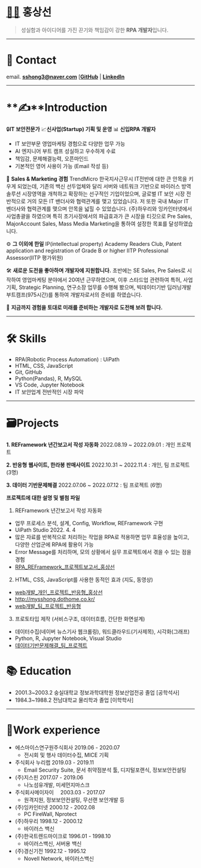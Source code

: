 # [🧑‍💻](https://www.emojiall.com/ko/emoji/🧑‍💻) 홍상선

> 성실함과 아이디어를 가진 끈기와 책임감이 강한 **RPA 개발자**입니다.

------

# 📧 Contact

email. **[sshong3@naver.com](mailto:sshong3@naver.com)**
[**[GitHub](https://github.com/SangsunHong)**   |   **[LinkedIn](https://www.linkedin.com/in/sangsun-hong-26880b251/)**

------

# **✍**Introduction

🔒**IT 보안전문가**  📈**신사업(Startup) 기획 및 운영**  📊 **신입RPA 개발자**

- IT 보안부문 영업마케팅 경험으로 다양한 업무 가능
- AI 엔지니어 부트 캠프 성실하고 우수하게 수료
- 책임감, 문제해결능력, 오픈마인드
- 기본적인 영어 사용이 가능 (Email 작성 등)

🔗 **Sales & Marketing 경험**
TrendMicro 한국지사근무시 IT전반에 대한 큰 안목을 키우게 되었는데, 기존의 백신 선두업체와 달리 서버와 네트워크 기반으로 바이러스 방역솔루션 시장영역을 개척하고 확장하는 선구적인 기업이었으며, 글로벌 IT 보안 시장 전반적으로 거의 모든 IT 밴더사와 협력관계를 맺고 있었습니다. 저 또한 국내 Major IT 벤더사와 협력관계를 맺으며 안목을 넓힐 수 있었습니다. (주)하우리와 잉카인터넷에서 사업총괄을 하였으며 특히 초기사장에서의 파급효과가 큰 시장을 티깃으로  Pre Sales, MajorAccount Sales, Mass Media Marketing을 통하여 설정한 목표를 달성하였습니다.

⚙ **그 이외에 한일** 
IP(intellectual property) Academy Readers Club, Patent application and registration of Grade B or higher
IITP Professional Assessor(IITP 평가위원)

🛠️ **새로운 도전을 좋아하며 개발자에 지원합니다.** 
초반에는  SE Sales, Pre Sales로 시작하여 영업마케팅 분야에서 20여년 근무하였으며, 이후 스타드업 관련하여 특허, 사업기획, Strategic Planning, 연구소장 업무를 수행해 봤으며, 빅데이터기반 딥러닝개발 부트캠프(975시간)를 통하여 개발자로서의 준비를 하였습니다.

🌱 **지금까지 경험을 토대로 미래를 준비하는 개발자로 도전해 보려 합니다.**

------

# 🛠 Skills

- RPA(Robotic Process Automation) : UiPath
- HTML, CSS, JavaScript
- Git, GitHub
- Python(Pandas), R, MySQL
- VS Code, Jupyter Notebook
- IT 보안업계 전반적인 시장 파악

------

# 🗃Projects

**1. REFramework 년간보고서 작성 자동화**
2022.08.19 ~ 2022.09.01 : 개인 프로젝트

**2. 반응형** **웹사이트, 한라봉 판매사이트**
2022.10.31 ~ 2022.11.4 : 개인, 팀 프로젝트 (3명)

**3. 데이터 기반문제해결**
2022.07.06 ~ 2022.07.12 : 팀 프로젝트 (6명)

**프로젝트에 대한 설명 및 별첨 파일**

1) REFramework 년간보고서 작성 자동화

- 업무 프로세스 분석, 설계, Config, Workflow, REFramework 구현
- UiPath Studio 2022. 4. 4
- 많은 자료를 반복적으로 처리하는 작업을 RPA로 적용하면 업무 효율성을 높이고, 다양한 산업군에 RPA에 활용이 가능
- Error Message를 처리하며, 모의 상황에서 실무 프로젝트에서 겪을 수 있는 점을 경험
 - [RPA_REFramework_프로젝트보고서_홍상선](https://github.com/SangsunHong/SangsunHong/blob/main/Portfolio/%EB%B3%84%EC%B2%A81-RPA_REFramework_%ED%94%84%EB%A1%9C%EC%A0%9D%ED%8A%B8%EB%B3%B4%EA%B3%A0%EC%84%9C_%ED%99%8D%EC%83%81%EC%84%A0.pdf)



2) HTML, CSS, JavaScript를 사용한 동적인 효과 (지도, 동영상)

- [web개발_개인_프로젝트_반응형_홍상선](https://github.com/SangsunHong/SangsunHong/blob/main/Portfolio/%EB%B3%84%EC%B2%A82-web%EA%B0%9C%EB%B0%9C_%EA%B0%9C%EC%9D%B8_%ED%94%84%EB%A1%9C%EC%A0%9D%ED%8A%B8_%EB%B0%98%EC%9D%91%ED%98%95_%ED%99%8D%EC%83%81%EC%84%A0.pdf)
- http://mysshong.dothome.co.kr/
- [web개발_팀_프로젝트_반응형](https://github.com/SangsunHong/SangsunHong/blob/main/Portfolio/%EB%B3%84%EC%B2%A83-web%EA%B0%9C%EB%B0%9C_%ED%8C%80_%ED%94%84%EB%A1%9C%EC%A0%9D%ED%8A%B8_%EB%B0%98%EC%9D%91%ED%98%95.pdf)



3) 프로토타입 제작 (서비스구조, 데이터흐름, 간단한 화면설계)

- 데이터수집(네이버 뉴스기사 웹크롤링), 워드클라우드(기사제목), 시각화(그래프)
- Python, R, Jupyter Notebook, Visual Studio
- [데이터기반문제해결_팀_프로젝트](https://github.com/SangsunHong/SangsunHong/blob/main/Portfolio/%EB%B3%84%EC%B2%A84-%EB%8D%B0%EC%9D%B4%ED%84%B0%EA%B8%B0%EB%B0%98%EB%AC%B8%EC%A0%9C%ED%95%B4%EA%B2%B0_%ED%8C%80_%ED%94%84%EB%A1%9C%EC%A0%9D%ED%8A%B8.pdf)



# 📚 Education

- 2001.3~2003.2 숭실대학교 정보과학대학원 정보산업전공 졸업 [공학석사]
- 1984.3~1988.2 전남대학교 물리학과 졸업 [이학학사]

------

# 💼Work experience

- 에스마이스연구원주식회사 2019.06 - 2020.07
  - 전시회 및 행사 데이터수집, MICE 기획
- 주식회사 누리랩 2019.03 - 2019.11
  - Email Security Suite, 문서 취약점분석 툴, 디지털포랜식, 정보보안컨설팅
- (주)지스핀 2017.07 - 2019.06
  - 나노섬유개발, 미세먼지마스크
- 주식회사메이자이　 2003.03 - 2017.07
  - 원격지원, 정보보안컨설팅, 무선랜 보안개발 등
- (주)잉카인터넷 2000.12 - 2002.08
  - PC FireWall, Nprotect
- (주)하우리 1998.12 - 2000.12
  - 바이러스 백신
- (주)한국트렌드마이크로 1996.01 - 1998.10
  - 바이러스백신, 서버용 백신
- (주)경신기전 1992.12 - 1995.12
  - Novell Network, 바이러스백신